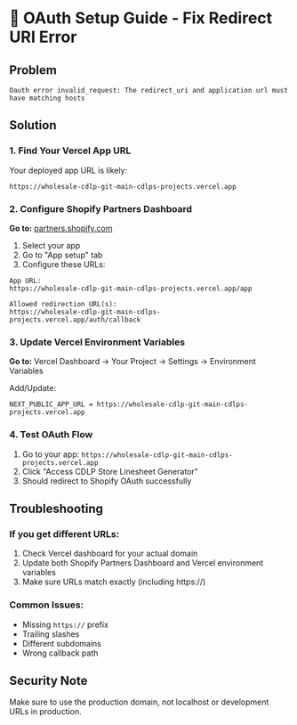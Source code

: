 # 🔧 OAuth Setup Guide - Fix Redirect URI Error

## Problem
```
Oauth error invalid_request: The redirect_uri and application url must have matching hosts
```

## Solution

### 1. Find Your Vercel App URL
Your deployed app URL is likely:
```
https://wholesale-cdlp-git-main-cdlps-projects.vercel.app
```

### 2. Configure Shopify Partners Dashboard

**Go to:** [partners.shopify.com](https://partners.shopify.com)
1. Select your app
2. Go to "App setup" tab
3. Configure these URLs:

```
App URL: 
https://wholesale-cdlp-git-main-cdlps-projects.vercel.app/app

Allowed redirection URL(s):
https://wholesale-cdlp-git-main-cdlps-projects.vercel.app/auth/callback
```

### 3. Update Vercel Environment Variables

**Go to:** Vercel Dashboard → Your Project → Settings → Environment Variables

Add/Update:
```
NEXT_PUBLIC_APP_URL = https://wholesale-cdlp-git-main-cdlps-projects.vercel.app
```

### 4. Test OAuth Flow

1. Go to your app: `https://wholesale-cdlp-git-main-cdlps-projects.vercel.app`
2. Click "Access CDLP Store Linesheet Generator"
3. Should redirect to Shopify OAuth successfully

## Troubleshooting

### If you get different URLs:
1. Check Vercel dashboard for your actual domain
2. Update both Shopify Partners Dashboard and Vercel environment variables
3. Make sure URLs match exactly (including https://)

### Common Issues:
- Missing `https://` prefix
- Trailing slashes
- Different subdomains
- Wrong callback path

## Security Note
Make sure to use the production domain, not localhost or development URLs in production.
